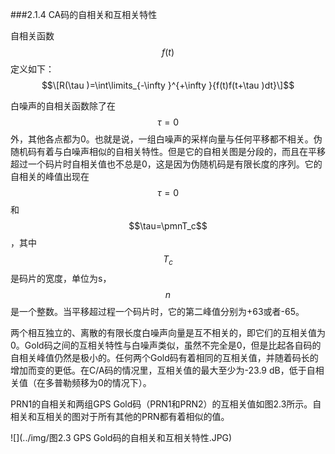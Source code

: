 ###2.1.4 CA码的自相关和互相关特性

自相关函数$$f(t)$$定义如下：
$$\[R(\tau )=\int\limits_{-\infty }^{+\infty }{f(t)f(t+\tau )dt}\]$$

白噪声的自相关函数除了在$$\tau=0$$外，其他各点都为0。也就是说，一组白噪声的采样向量与任何平移都不相关。伪随机码有着与白噪声相似的自相关特性。但是它的自相关图是分段的，而且在平移超过一个码片时自相关值也不总是0，这是因为伪随机码是有限长度的序列。它的自相关的峰值出现在$$\tau=0$$和$$\tau=\pmnT_c$$，其中$$T_c$$是码片的宽度，单位为s，$$n$$是一个整数。当平移超过程一个码片时，它的第二峰值分别为+63或者-65。

两个相互独立的、离散的有限长度白噪声向量是互不相关的，即它们的互相关值为0。Gold码之间的互相关特性与白噪声类似，虽然不完全是0，但是比起各自码的自相关峰值仍然是极小的。任何两个Gold码有着相同的互相关值，并随着码长的增加而变的更低。在C/A码的情况里，互相关值的最大至少为-23.9 dB，低于自相关值（在多普勒频移为0的情况下）。

PRN1的自相关和两组GPS Gold码（PRN1和PRN2）的互相关值如图2.3所示。自相关和互相关的图对于所有其他的PRN都有着相似的值。

![](../img/图2.3 GPS Gold码的自相关和互相关特性.JPG)

